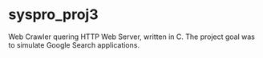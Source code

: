 # syspro_proj3
Web Crawler quering HTTP Web Server, written in C.  The project goal was to simulate Google Search applications. 
